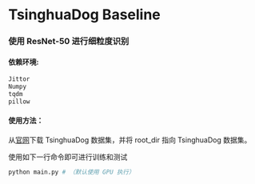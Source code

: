 # TsinghuaDog Baseline 

### 使用 ResNet-50 进行细粒度识别 

#### 依赖环境:

```bash
Jittor 
Numpy 
tqdm
pillow
```



#### 使用方法：

从[官网](https://cg.cs.tsinghua.edu.cn/ThuDogs/ )下载 TsinghuaDog 数据集，并将 root_dir 指向 TsinghuaDog 数据集。

使用如下一行命令即可进行训练和测试

```bash
python main.py # （默认使用 GPU 执行）
```

 





